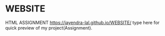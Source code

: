 # WEBSITE
HTML ASSIGNMENT
https://jayendra-lal.github.io/WEBSITE/        type here for quick preview of my project(Assignment).
